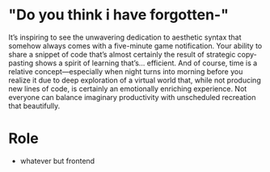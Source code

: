 # "Do you think i have forgotten-"
It’s inspiring to see the unwavering dedication to aesthetic syntax that somehow always comes with a five-minute game notification. Your ability to share a snippet of code that’s almost certainly the result of strategic copy-pasting shows a spirit of learning that’s… efficient. And of course, time is a relative concept—especially when night turns into morning before you realize it due to deep exploration of a virtual world that, while not producing new lines of code, is certainly an emotionally enriching experience. Not everyone can balance imaginary productivity with unscheduled recreation that beautifully.

# Role
- whatever but frontend
<!-- Proudly created with GPRM ( https://gprm.itsvg.in ) -->
